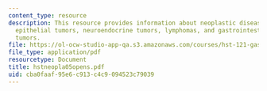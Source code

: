 ```yaml
---
content_type: resource
description: This resource provides information about neoplastic diseases of the stomach,
  epithelial tumors, neuroendocrine tumors, lymphomas, and gastrointestinal stromal
  tumors.
file: https://ol-ocw-studio-app-qa.s3.amazonaws.com/courses/hst-121-gastroenterology-fall-2005/cba0faaf95e6c913c4c9094523c79039_hstneopla05opens.pdf
file_type: application/pdf
resourcetype: Document
title: hstneopla05opens.pdf
uid: cba0faaf-95e6-c913-c4c9-094523c79039
---
```

